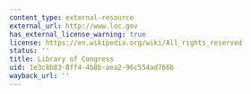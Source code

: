```yaml
---
content_type: external-resource
external_url: http://www.loc.gov
has_external_license_warning: true
license: https://en.wikipedia.org/wiki/All_rights_reserved
status: ''
title: Library of Congress
uid: 1e3c8b83-8ff4-4b8b-aea2-96c554ad766b
wayback_url: ''
---
```

